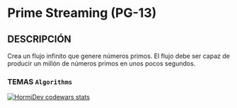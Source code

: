 # Prime Streaming (PG-13)

## DESCRIPCIÓN
Crea un flujo infinito que genere números primos. El flujo debe ser capaz de producir un millón de números primos en unos pocos segundos.

### TEMAS `Algorithms`

<a href="https://www.codewars.com/users/HormiDev"><img src="https://www.codewars.com/users/HormiDev/badges/micro" alt="HormiDev codewars stats"></a>
